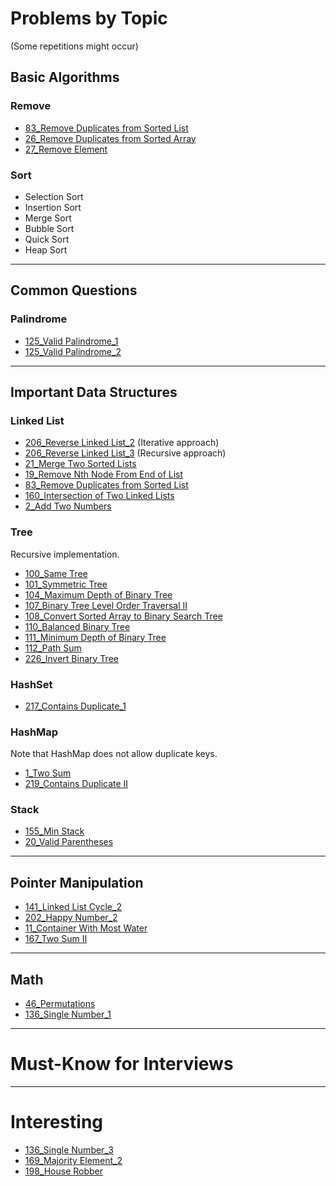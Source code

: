 # Problems by Topic
(Some repetitions might occur)
## Basic Algorithms
### Remove
* [83_Remove Duplicates from Sorted List](/83_Remove_Duplicates_from_Sorted_List.java)
* [26_Remove Duplicates from Sorted Array](/26_Remove_Duplicates_from_Sorted_Array.c)
* [27_Remove Element](27_Remove_Element.c)

### Sort
* Selection Sort
* Insertion Sort
* Merge Sort
* Bubble Sort
* Quick Sort
* Heap Sort


-----

## Common Questions
### Palindrome
* [125_Valid Palindrome_1](/125_Valid_Palindrome_1.java)
* [125_Valid Palindrome_2](/125_Valid_Palindrome_2.java)

-----

## Important Data Structures
### Linked List
* [206_Reverse Linked List_2](/206_Reverse_Linked_List_2.java) (Iterative approach)
* [206_Reverse Linked List_3](/206_Reverse_Linked_List_3.java) (Recursive approach)
* [21_Merge Two Sorted Lists](/21_Merge_Two_Sorted_Lists.java)
* [19_Remove Nth Node From End of List](/19_Remove_Nth_Node_From_End_of_List.java)
* [83_Remove Duplicates from Sorted List](/83_Remove_Duplicates_from_Sorted_List.java)
* [160_Intersection of Two Linked Lists](/160_Intersection_of_Two_Linked_Lists.java)
* [2_Add Two Numbers](/2_Add_Two_Numbers.java)

### Tree
Recursive implementation.
* [100_Same Tree](/100_Same_Tree.java)
* [101_Symmetric Tree](/101_Symmetric_Tree.java)
* [104_Maximum Depth of Binary Tree](/104_Maximum_Depth_of_Binary_Tree.java)
* [107_Binary Tree Level Order Traversal II](/107_Binary_Tree_Level_Order_Traversal_II.java)
* [108_Convert Sorted Array to Binary Search Tree](/108_Convert_Sorted_Array_to_Binary_Search_Tree.java)
* [110_Balanced Binary Tree](/[110_Balanced_Binary_Tree.java)
* [111_Minimum Depth of Binary Tree](/111_Minimum_Depth_of_Binary_Tree.java)
* [112_Path Sum](/112_Path_Sum.java.java)
* [226_Invert Binary Tree](/226_Invert_Binary_Tree.java)

### HashSet
* [217_Contains Duplicate_1](/217_Contains_Duplicate_1.java)

### HashMap 
Note that HashMap does not allow duplicate keys.
* [1_Two Sum](/1_TwoSum_1.java)
* [219_Contains Duplicate II](/219_Contains_Duplicate_II.java)

### Stack
* [155_Min Stack](/155_Min_Stack.java)
* [20_Valid Parentheses](20_Valid_Parentheses.java)

-----

## Pointer Manipulation
* [141_Linked List Cycle_2](/141_Linked_List_Cycle_2.java)
* [202_Happy Number_2](/202_Happy_Number_2.java)
* [11_Container With Most Water](/11_Container_With_Most_Water.java)
* [167_Two Sum II](/167_Two_Sum_II.java)

-----

## Math
* [46_Permutations](/46_Permutations.java)
* [136_Single Number_1](/136_Single_Number_2.java)

-----

# Must-Know for Interviews



-----

# Interesting
* [136_Single Number_3](/136_Single_Number_3.java)
* [169_Majority Element_2](/169_Majority_Element_2.java)
* [198_House Robber](/198_House_Robber.java)
